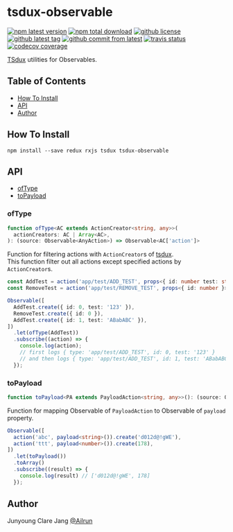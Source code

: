 # tsdux-observable #

[![npm latest version](https://img.shields.io/npm/v/tsdux-observable/latest.svg)](https://www.npmjs.com/package/tsdux-observable)
[![npm total download](https://img.shields.io/npm/dt/tsdux-observable.svg)](https://www.npmjs.com/package/tsdux-observable)
[![github license](https://img.shields.io/github/license/Ailrun/tsdux-observable.svg)](https://github.com/Ailrun/tsdux-observable/blob/master/LICENSE)
[![github latest tag](https://img.shields.io/github/tag/Ailrun/tsdux-observable.svg)](https://github.com/Ailrun/tsdux-observable/tags)
[![github commit from latest](https://img.shields.io/github/commits-since/Ailrun/tsdux-observable/latest.svg)](https://github.com/Ailrun/tsdux-observable)
[![travis status](https://travis-ci.org/Ailrun/tsdux-observable.svg?branch=master)](https://travis-ci.org/Ailrun/tsdux-observable)
[![codecov coverage](https://img.shields.io/codecov/c/github/ailrun/tsdux-observable.svg)](https://codecov.io/gh/Ailrun/tsdux-observable)

[TSdux](https://github.com/Ailrun/tsdux) utilities for Observables.

## Table of Contents ##

- [How To Install](#how-to-install)
- [API](#api)
- [Author](#author)

## How To Install ##

```
npm install --save redux rxjs tsdux tsdux-observable
```

## API ##

- [ofType](#ofType)
- [toPayload](#topayload)

### ofType ###

``` typescript
function ofType<AC extends ActionCreator<string, any>>(
  actionCreators: AC | Array<AC>,
): (source: Observable<AnyAction>) => Observable<AC['action']>
```

Function for filtering actions with `ActionCreator`s of [tsdux](https://github.com/Ailrun/tsdux).  
This function filter out all actions except specified actions by `ActionCreator`s.

``` typescript
const AddTest = action('app/test/ADD_TEST', props<{ id: number test: string }>());
const RemoveTest = action('app/test/REMOVE_TEST', props<{ id: number }>());

Observable([
  AddTest.create({ id: 0, test: '123' }),
  RemoveTest.create({ id: 0 }),
  AddTest.create({ id: 1, test: 'ABabABC' }),
])
  .let(ofType(AddTest))
  .subscribe((action) => {
    console.log(action);
    // first logs { type: 'app/test/ADD_TEST', id: 0, test: '123' }
    // and then logs { type: 'app/test/ADD_TEST', id: 1, test: 'ABabABC' }
  });
```

### toPayload ###

```typescript
function toPayload<PA extends PayloadAction<string, any>>(): (source: Observable<PA>) => Observable<PA['payload']>
```

Function for mapping Observable of `PayloadAction` to Observable of `payload` property.

``` typescript
Observable([
  action('abc', payload<string>()).create('d012d@!gWE'),
  action('ttt', payload<number>()).create(178),
])
  .let(toPayload())
  .toArray()
  .subscribe((result) => {
    console.log(result) // ['d012d@!gWE', 178]
  });
```

## Author ##

Junyoung Clare Jang [@Ailrun]

[@Ailrun]: https://github.com/Ailrun
